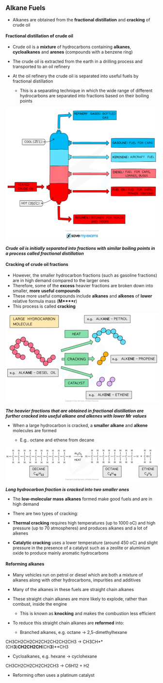 ## Alkane Fuels

* Alkanes are obtained from the **fractional distillation** and **cracking** of crude oil

#### Fractional distillation of crude oil

* Crude oil is a **mixture** of hydrocarbons containing **alkanes**, **cycloalkanes** and **arenes** (compounds with a benzene ring)
* The crude oil is extracted from the earth in a drilling process and transported to an oil refinery
* At the oil refinery the crude oil is separated into useful fuels by fractional distillation

  + This is a separating technique in which the wide range of different hydrocarbons are separated into fractions based on their boiling points

![Fractional-Distillation, IGCSE & GCSE Chemistry revision notes](Fractional-Distillation.png)

***Crude oil is initially separated into fractions with similar boiling points in a process called fractional distillation***

#### Cracking of crude oil fractions

* However, the smaller hydrocarbon fractions (such as gasoline fractions) are in high demand compared to the larger ones
* Therefore, some of the **excess** heavier fractions are broken down into smaller, **more** **useful** **compounds**
* These more useful compounds include **alkanes** and **alkenes** of **lower** relative formula mass (**M****r**)
* This process is called **cracking**

![Hydrocarbons Cracking, downloadable AS & A Level Chemistry revision notes](3.2-Hydrocarbons-Cracking.png)

***The heavier fractions that are obtained in fractional distillation are further cracked into useful alkane and alkenes with lower M******r*** ***values***

* When a large hydrocarbon is cracked, a **smaller** **alkane** and **alkene** molecules are formed

  + E.g.. octane and ethene from decane

![Hydrocarbons Cracking of Long Alkanes, downloadable AS & A Level Chemistry revision notes](3.2-Hydrocarbons-Cracking-of-Long-Alkanes.png)

***Long hydrocarbon fraction is cracked into two smaller ones***

* The **low-molecular mass** **alkanes** formed make good fuels and are in high demand

* There are two types of cracking:
* **Thermal cracking** requires high temperatures (up to 1000 oC) and high pressure (up to 70 atmospheres) and produces alkanes and a lot of alkenes
* **Catalytic cracking** uses a lower temperature (around 450 oC) and slight pressure in the presence of a catalyst such as a zeolite or aluminium oxide to produce mainly aromatic hydrocarbons

#### Reforming alkanes

* Many vehicles run on petrol or diesel which are both a mixture of alkanes along with other hydrocarbons, impurities and additives
* Many of the alkanes in these fuels are straight chain alkanes
* These straight chain alkanes are more likely to explode, rather than combust, inside the engine

  + This is known as **knocking** and makes the combustion less efficient
* To reduce this straight chain alkanes are **reformed** into:

  + Branched alkanes, e.g. octane → 2,5-dimethylhexane

CH3CH2CH2CH2CH2CH2CH2CH3 → CH3CH**(CH****3****)**CH2CH2CH**(CH****3****)**CH3

* Cycloalkanes, e.g. hexane → cyclohexane

CH3CH2CH2CH2CH2CH3 → C6H12 + H2

* Reforming often uses a platinum catalyst